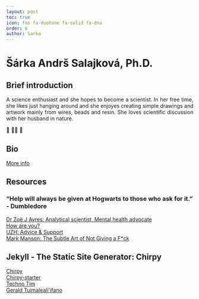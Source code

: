 ```yaml
---
layout: post
toc: true
icon: fas fa-duotone fa-solid fa-dna
order: 6
author: Sarka
---
```


# Šárka Andrš Salajková, Ph.D.

## Brief introduction
<p align="justify">
 A science enthusiast and she hopes to become a scientist. In her free time, she likes just hanging around and she enjoyes creating simple drawings and artwork mainly from wires, beads and resin. She loves scientific discussion with her husband in nature. 
</p>
🧬 🤸‍♀️ 🤘


## Bio
[More info](https://www.linkedin.com/in/%C5%A1%C3%A1rka-andr%C5%A1-salajkov%C3%A1-4ab582246/)

## Resources
<!--
### Just for fun
[OSEL](https://osel.cz/)<br>
[Compound Interest](https://www.compoundchem.com/)<br>
[The Charismatic Voice](https://www.youtube.com/@TheCharismaticVoice)<br>


### Favorite authors
[Robert Holdstock](https://cs.wikipedia.org/wiki/Robert_Holdstock)<br>
[Ben Aaronovitch](https://en.wikipedia.org/wiki/Ben_Aaronovitch)<br>
[Terry Pratchett](https://en.wikipedia.org/wiki/Terry_Pratchett)<br>
[Robert Fulghum](https://cs.wikipedia.org/wiki/Robert_Fulghum)<br>


### Active relax
[Origin: Artistics gymnastics Cheb](https://www.gymnastikacheb.cz/)<br>
[How it’s going - current coach: Eva Baggenstos](https://www.aerialhoop.ch/kontakt)<br>
[Aerial sport: Karin Odermatt](https://www.youtube.com/@karinodermattcoach)<br>
[Aerial sport:Cara Chapman](https://www.youtube.com/@cchapman1896)<br>
[Mobility training: Nina Strojnik](https://www.youtube.com/@NinaStrojnik)<br>
[Fitness: Maddie Lymburner](https://www.youtube.com/@MadFit)<br>
-->

### “Help will always be given at Hogwarts to those who ask for it.” - Dumbledore
[Dr Zoë J Ayres: Analytical scientist, Mental health advocate](https://www.zjayres.com/)<br>
[How are you?](https://www.how-are-you.ch/)<br>
[UZH: Advice & Support](https://www.students.uzh.ch/en/advice.html)<br>
[Mark Manson: The Subtle Art of Not Giving a F*ck](https://markmanson.net/)<br>



## Jekyll - The Static Site Generator: Chirpy
[Chirpy](https://chirpy.cotes.page/)<br>
[Chirpy-starter](https://github.com/cotes2020/chirpy-starter)<br>
[Techno Tim](https://technotim.live/)<br>
[Gerald Tuimaleali'ifano](https://geraldtui.com/)<br>



<!--
[Denise Case: Embedding a Calendar in a GitHub Pages Website](https://denisecase.github.io/web%20development/2015/07/10/add-calender-to-site/)
[Jinchao Li](https://jinchaoli.com/)<br>
[lazy Ren](https://lazyren.github.io/about/)


#### Chirpy: Change the Home page from Blog to Page
The life is too short to make it difficult ... but there are most likely better ways .... 

I made changes in `index.html`.

Original:
```bash
---
layout: home
# Index page
---
```

Current:
```bash
---
layout: page
# Index page
---

<!DOCTYPE html>

<div class="container">
    <img src="uploads/ProfilePic/Untitled-2.png" alt="Description of image" class="center">
</div>

<html>
  <head>
    <title>Landing Page</title>
  </head>
  <body>
    <h1></h1>
    
  </body>
</html>
```
-->
